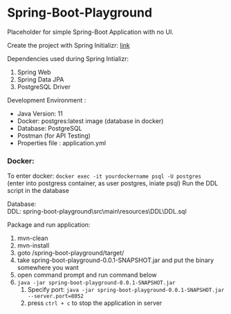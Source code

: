 # Spring-Boot-Playground

Placeholder for simple Spring-Boot Application with no UI.

Create the project with Spring Initializr: [link](https://start.spring.io/#!type=maven-project&language=java&platformVersion=2.7.0&packaging=jar&jvmVersion=17&groupId=com&artifactId=spring-boot-playground&name=spring-boot-playground&description=Demo%20project%20for%20Spring%20Boot&packageName=com.spring-boot-playground&dependencies=web,data-jpa,postgresql)

Dependencies used during Spring Intializr:
1. Spring Web
2. Spring Data JPA
3. PostgreSQL Driver

Development Environment :
* Java Version: 11
* Docker: postgres:latest image (database in docker)
* Database: PostgreSQL
* Postman (for API Testing)
* Properties file : application.yml


<h3>Docker:</h3>

To enter docker: ```docker exec -it yourdockername psql -U postgres``` </br>
(enter into postgress container, as user postgres, iniate psql)
Run the DDL script in the database

Database:
</br>DDL: spring-boot-playground\src\main\resources\DDL\DDL.sql

Package and run application:
1. mvn-clean
2. mvn-install
3. goto /spring-boot-playground/target/
4. take spring-boot-playground-0.0.1-SNAPSHOT.jar and put the binary somewhere you want
5. open command prompt and run command below
6. ```java -jar spring-boot-playground-0.0.1-SNAPSHOT.jar```
   1. Specify port: ```java -jar spring-boot-playground-0.0.1-SNAPSHOT.jar --server.port=8052```
   2. press ```ctrl + c``` to stop the application in server